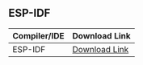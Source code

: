 ESP-IDF
-----





| Compiler/IDE | Download Link |
| --------------- | ---------------- |
| ESP-IDF | [Download Link](https://dl.espressif.com/dl/esp-idf/) |

